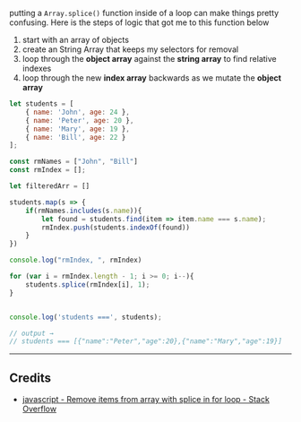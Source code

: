 putting a `Array.splice()` function inside of a loop can make things pretty confusing. Here is the steps of logic that got me to this function below
1. start with an array of objects
2. create an String Array that keeps my selectors for removal
3. loop through the **object array** against the **string array** to find relative indexes
4. loop through the new **index array** backwards as we mutate the **object array**

```js
let students = [
    { name: 'John', age: 24 },
    { name: 'Peter', age: 20 },
    { name: 'Mary', age: 19 },
    { name: 'Bill', age: 22 }
];

const rmNames = ["John", "Bill"]
const rmIndex = [];

let filteredArr = []

students.map(s => {
    if(rmNames.includes(s.name)){
        let found = students.find(item => item.name === s.name);
        rmIndex.push(students.indexOf(found))
    }
})

console.log("rmIndex, ", rmIndex)

for (var i = rmIndex.length - 1; i >= 0; i--){
    students.splice(rmIndex[i], 1);
}


console.log('students ===', students);

// output → 
// students === [{"name":"Peter","age":20},{"name":"Mary","age":19}]
```

---
## Credits
- [javascript - Remove items from array with splice in for loop - Stack Overflow](https://stackoverflow.com/a/16217435/15579591)